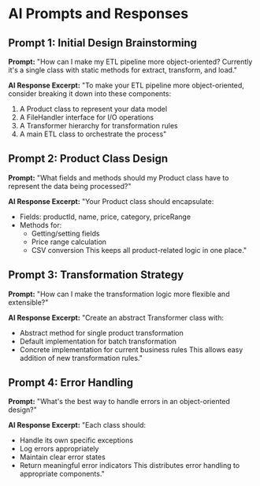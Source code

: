 # AI Prompts and Responses

## Prompt 1: Initial Design Brainstorming

**Prompt:**
"How can I make my ETL pipeline more object-oriented? Currently it's a single class with static methods for extract, transform, and load."

**AI Response Excerpt:**
"To make your ETL pipeline more object-oriented, consider breaking it down into these components:
1. A Product class to represent your data model
2. A FileHandler interface for I/O operations
3. A Transformer hierarchy for transformation rules
4. A main ETL class to orchestrate the process"

## Prompt 2: Product Class Design

**Prompt:**
"What fields and methods should my Product class have to represent the data being processed?"

**AI Response Excerpt:**
"Your Product class should encapsulate:
- Fields: productId, name, price, category, priceRange
- Methods for:
  - Getting/setting fields
  - Price range calculation
  - CSV conversion
This keeps all product-related logic in one place."

## Prompt 3: Transformation Strategy

**Prompt:**
"How can I make the transformation logic more flexible and extensible?"

**AI Response Excerpt:**
"Create an abstract Transformer class with:
- Abstract method for single product transformation
- Default implementation for batch transformation
- Concrete implementation for current business rules
This allows easy addition of new transformation rules."

## Prompt 4: Error Handling

**Prompt:**
"What's the best way to handle errors in an object-oriented design?"

**AI Response Excerpt:**
"Each class should:
- Handle its own specific exceptions
- Log errors appropriately
- Maintain clear error states
- Return meaningful error indicators
This distributes error handling to appropriate components."